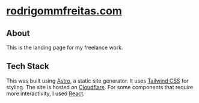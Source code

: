 # [rodrigommfreitas.com](https://rodrigommfreitas.com)

## About

This is the landing page for my freelance work.

## Tech Stack

This was built using [Astro](https://astro.build/), a static site generator. It uses [Tailwind CSS](https://tailwindcss.com/) for styling. The site is hosted on [Cloudflare](https://pages.cloudflare.com/). For some components that require more interactivity, I used [React](https://react.dev/).

##
